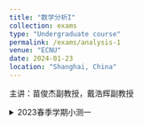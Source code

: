 ```yaml
---
title: "数学分析I"
collection: exams
type: "Undergraduate course"
permalink: /exams/analysis-1
venue: "ECNU"
date: 2024-01-23
location: "Shanghai, China"
---
```

主讲：苗俊杰副教授，戴浩辉副教授

<details markdown="1">
  <summary> 2023春季学期小测一</summary>
  
**第1题[20分]** 判断下列陈述是否正确，并简述理由（判断2分，理由3分）
1. 给定数列\\(\\{a_n\\}\\)和实数\\(a\\)，若对任意\\(\varepsilon>0\\)，在\\(U(a,\varepsilon)\\)中总包含\\(\\{a_n\\}\\)中的无穷多项，则数列\\(\\{a_n\\}\\)以\\(a\\)为极限；
2. \\(f(x)=\max\\{\|x\|,e^x\\},x\in\mathbb{R}\\)是一个初等函数；
3. 给定数列\\(\\{a_n\\}\\)，若对任意\\(\varepsilon>0\\)，存在\\(N>0\\)使得对\\(n>N\\)都有\\(\|a_n-a_{2n}\|<\varepsilon\\)，则数列\\(\\{a_n\\}\\)收敛；
4. 存在一个数列\\(\\{a_n\\}\\)，对任意\\(a\in[0,1]\\)，都存在一个子列\\(\\{a_{n_{k}}\\}\\)使得\\(\lim\limits_{k\to +\infty}a_{n_{k}}=a.\\)

**第2题[10分]** 写出下确界的定义，并对给定的非空有界集合\\(A\\)与\\(B\\)，证明\\(\inf(A\cup B)=\min\\{\inf A,\inf B\\}.\\)

**第3题[10分]** 给定数列\\(\\{a_n\\}\\）和实数\\(a\\)，若对任意\\(k\in\mathbb{N}_+\\)，存在\\(N>0\\)，使得对任意\\(n>N\\)，都有\\(|a_n-a|<\frac{1}{10^k}\\). 证明\\(\lim\limits_{n\to+\infty}a_n=a.\\) 

**第4题[10分]** 写出数列极限的\\(\varepsilon-N\\)定义，并用其证明\\(\lim_{n\to+\infty}\frac{6n^2+7}{4n^2+4n+1}=\frac{3}{2}.\\)

**第5题[10分]** 证明数集\\(\\{x\in\mathbb{Q}:x^2\le 2\\}\\)没有最大元.

**第6题[10分]** 写出非正常极限\\(\lim\limits_{n\to\infty}a_n=\infty\\)的定义，并用其证明\\(\lim\limits_{n\to\infty} (-n)^n=\infty\\).

**第7题[10分]** 设\\[a_n=\sqrt{1+\sqrt{2+\cdots+\sqrt{n}}}\\]证明\\(\\{a_n\\}\\)收敛.

**第8题[10分]** 设\\(x_1=a>0,x_{n+1}=10\sqrt{x_n},n=1,2,\cdots\\)，求数列\\(\\{x_n\\}\\)的极限.

**第9题[10分]** 叙述数列收敛的柯西准则，并用其证明\\(\\{\sin n\\}\\)不收敛.

</details>

